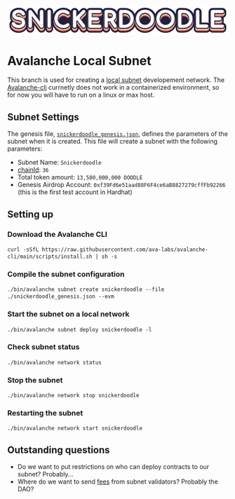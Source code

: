 ![Snickerdoodle](https://github.com/SnickerdoodleLabs/Snickerdoodle-Theme-Light/blob/main/snickerdoodle_horizontal_notab.png?raw=true)

# Avalanche Local Subnet

This branch is used for creating a [local subnet](https://docs.avax.network/subnets/create-a-local-subnet) developement 
network. The [Avalanche-cli](https://github.com/ava-labs/avalanche-cli) currnetly does not work in a containerized environment, 
so for now you will have to run on a linux or max host. 

## Subnet Settings

The genesis file, [`snickerdoodle_genesis.json`](/snickerdoodle_genesis.json), defines the parameters of the subnet when it is
created. This file will create a subnet with the following parameters:

- Subnet Name: `Snickerdoodle`
- [chainId](https://chainlist.org/): `36`
- Total token amount: `13,500,000,000 DOODLE` 
- Genesis Airdrop Account: `0xf39Fd6e51aad88F6F4ce6aB8827279cffFb92266` (this is the first test account in Hardhat)

## Setting up

### Download the Avalanche CLI

```shell
curl -sSfL https://raw.githubusercontent.com/ava-labs/avalanche-cli/main/scripts/install.sh | sh -s
```

### Compile the subnet configuration

```shell
./bin/avalanche subnet create snickerdoodle --file ./snickerdoodle_genesis.json --evm
```

### Start the subnet on a local network

```shell
./bin/avalanche subnet deploy snickerdoodle -l
```

### Check subnet status

```shell
./bin/avalanche network status
```

### Stop the subnet

```shell
./bin/avalanche network stop snickerdoodle
```

### Restarting the subnet

```shell
./bin/avalanche network start snickerdoodle
```

## Outstanding questions

- Do we want to put restrictions on who can deploy contracts to our subnet? Probably...
- Where do we want to send [fees](https://docs.avax.network/subnets/customize-a-subnet#fee-recipient-1) from subnet validators? Probably the DAO?